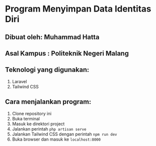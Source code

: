 # Program Menyimpan Data Identitas Diri

## Dibuat oleh: Muhammad Hatta

## Asal Kampus : Politeknik Negeri Malang

## Teknologi yang digunakan:

1. Laravel
2. Tailwind CSS

## Cara menjalankan program:

1. Clone repository ini
2. Buka terminal
3. Masuk ke direktori project
4. Jalankan perintah `php artisan serve`
5. Jalankan Tailwind CSS dengan perintah `npm run dev`
6. Buka browser dan masuk ke `localhost:8000`
